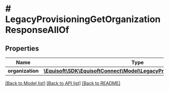 # # LegacyProvisioningGetOrganizationResponseAllOf

## Properties

Name | Type | Description | Notes
------------ | ------------- | ------------- | -------------
**organization** | [**\Equisoft\SDK\EquisoftConnect\Model\LegacyProvisioningOrganizationItem**](LegacyProvisioningOrganizationItem.md) |  | 

[[Back to Model list]](../../README.md#documentation-for-models) [[Back to API list]](../../README.md#documentation-for-api-endpoints) [[Back to README]](../../README.md)


